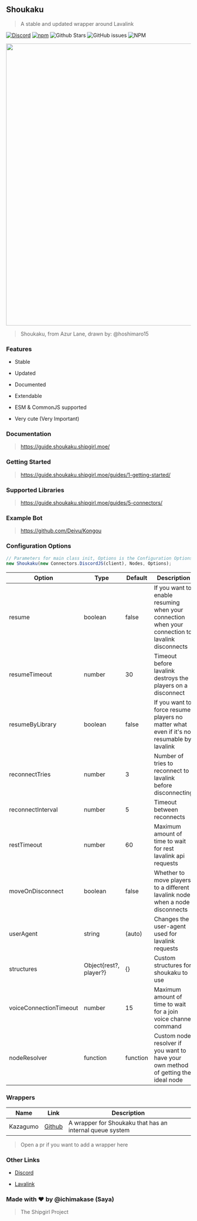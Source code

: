 ## Shoukaku

> A stable and updated wrapper around Lavalink

[![Discord](https://img.shields.io/discord/423116740810244097?style=flat-square)](https://discordapp.com/invite/FVqbtGu)
[![npm](https://img.shields.io/npm/v/shoukaku?style=flat-square)](https://www.npmjs.com/package/shoukaku)
![Github Stars](https://img.shields.io/github/stars/Deivu/Shoukaku?style=flat-square)
![GitHub issues](https://img.shields.io/github/issues-raw/Deivu/Shoukaku?style=flat-square)
![NPM](https://img.shields.io/npm/l/shoukaku?style=flat-square)

<p align="center">
    <img src="https://safe.saya.moe/DUNKJZUS7Nud.jpg" height=768 width=544> 
</p>

> Shoukaku, from Azur Lane, drawn by: @hoshimaro15

### Features

- Stable

- Updated

- Documented

- Extendable

- ESM & CommonJS supported

- Very cute (Very Important)

### Documentation

> https://guide.shoukaku.shipgirl.moe/

### Getting Started

> https://guide.shoukaku.shipgirl.moe/guides/1-getting-started/

### Supported Libraries

> https://guide.shoukaku.shipgirl.moe/guides/5-connectors/

### Example Bot

> https://github.com/Deivu/Kongou

### Configuration Options

```js
// Parameters for main class init, Options is the Configuration Options
new Shoukaku(new Connectors.DiscordJS(client), Nodes, Options);
```

| Option                 | Type                   | Default  | Description                                                                                      | Notes                    |
| ---------------------- | ---------------------- | -------- | ------------------------------------------------------------------------------------------------ | ------------------------ |
| resume                 | boolean                | false    | If you want to enable resuming when your connection when your connection to lavalink disconnects |                          |
| resumeTimeout          | number                 | 30       | Timeout before lavalink destroys the players on a disconnect                                     | In seconds               |
| resumeByLibrary        | boolean                | false    | If you want to force resume players no matter what even if it's not resumable by lavalink        |                          |
| reconnectTries         | number                 | 3        | Number of tries to reconnect to lavalink before disconnecting                                    |                          |
| reconnectInterval      | number                 | 5        | Timeout between reconnects                                                                       | In seconds               |
| restTimeout            | number                 | 60       | Maximum amount of time to wait for rest lavalink api requests                                    | In seconds               |
| moveOnDisconnect       | boolean                | false    | Whether to move players to a different lavalink node when a node disconnects                     |                          |
| userAgent              | string                 | (auto)   | Changes the user-agent used for lavalink requests                                                | Not recommeded to change |
| structures             | Object{rest?, player?} | {}       | Custom structures for shoukaku to use                                                            |                          |
| voiceConnectionTimeout | number                 | 15       | Maximum amount of time to wait for a join voice channel command                                  | In seconds               |
| nodeResolver           | function               | function | Custom node resolver if you want to have your own method of getting the ideal node               |                          |

### Wrappers

| Name     | Link                                          | Description                                              |
| -------- | --------------------------------------------- | -------------------------------------------------------- |
| Kazagumo | [Github](https://github.com/Takiyo0/Kazagumo) | A wrapper for Shoukaku that has an internal queue system |

> Open a pr if you want to add a wrapper here

### Other Links

- [Discord](https://discord.gg/FVqbtGu)

- [Lavalink](https://github.com/lavalink-devs/Lavalink)

### Made with ❤ by @ichimakase (Saya)

> The Shipgirl Project